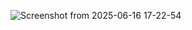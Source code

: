 ![Screenshot from 2025-06-16 17-22-54](https://github.com/user-attachments/assets/d810b741-2b23-400c-991b-3328c2a51cba)
